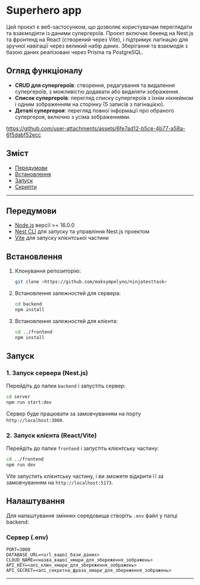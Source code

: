 
# Superhero app

Цей проєкт є веб-застосунком, що дозволяє користувачам переглядати та взаємодіяти із даними супергероїв. Проєкт включає бекенд на Nest.js та фронтенд на React (створений через Vite), і підтримує пагінацію для зручної навігації через великий набір даних. Зберігання та взаємодія з базою даних реалізовані через Prisma та PostgreSQL.


## Огляд функціоналу

- **CRUD для супергероїв**: створення, редагування та видалення супергероїв, з можливістю додавати або видаляти зображення.
- **Список супергероїв**: перегляд списку супергероїв з їхнім нікнеймом і одним зображенням на сторінку (5 записів з пагінацією).
- **Деталі супергероя**: перегляд повної інформації про обраного супергероя, включно з усіма зображеннями.

https://github.com/user-attachments/assets/6fe7ad12-b5ce-4b77-a58a-6f5dabf52ecc

## Зміст

- [Передумови](#Передумови)
- [Встановлення](#Встановлення)
- [Запуск](#Запуск)
- [Скрипти](#Скрипти)

---

## Передумови

- [Node.js](https://nodejs.org/) версії >= 16.0.0
- [Nest CLI](https://docs.nestjs.com/) для запуску та управління Nest.js проектом
- [Vite](https://vitejs.dev/) для запуску клієнтської частини

## Встановлення

1. Клонування репозиторію:
   ```bash
   git clone <https://github.com/maksympelyno/ninjatesttask>
   ```

2. Встановлення залежностей для сервера:
   ```bash
   cd backend
   npm install
   ```

3. Встановлення залежностей для клієнта:
   ```bash
   cd ../frontend
   npm install
   ```

## Запуск

### 1. Запуск сервера (Nest.js)

Перейдіть до папки `backend` і запустіть сервер:

```bash
cd server
npm run start:dev
```

Сервер буде працювати за замовчуванням на порту `http://localhost:3000`.

### 2. Запуск клієнта (React/Vite)

Перейдіть до папки `frontend` і запустіть клієнтську частину:

```bash
cd ../frontend
npm run dev
```

Vite запустить клієнтську частину, і ви зможете відкрити її за замовчуванням на `http://localhost:5173`.


## Налаштування

Для налаштування змінних середовища створіть `.env` файл у папці backend:

### Сервер (.env)

```
PORT=3000
DATABASE_URL=<url_вашої_бази_даних>
CLOUD_NAME=<назва_вашої_хмари_для_збереження_зображень>
API_KEY=<апі_ключ_хмари_для_збереження_зображень>
API_SECRET=<апі_секретна_фраза_хмари_для_збереження_зображень>
```

---
